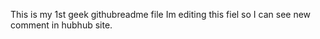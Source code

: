 This is my 1st geek githubreadme file
Im editing this fiel so I can see new comment in hubhub site. 
